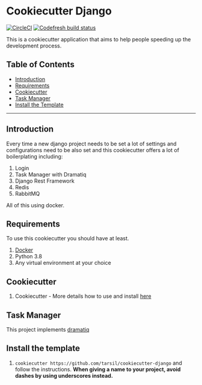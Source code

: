 # Cookiecutter Django

[![CircleCI](https://circleci.com/gh/tarsil/cookiecutter-django.svg?style=shield&circle-token=91ae5605f46538c06c9b88248fd0fd6cc9b2994d)](https://circleci.com/gh/tarsil/cookiecutter-django)
[![Codefresh build status]( https://g.codefresh.io/api/badges/pipeline/tiagoarasilva/Django%20Cookiecutter%2FTest%26Build?type=cf-1&key=eyJhbGciOiJIUzI1NiJ9.NThhOGRkNTdmMjU5OWMwMTAwZjQzYmRi.kUnXk46L86nOtnW3OI5-TJK6cYlavAHbhF5MqKg6pLM)](https://g.codefresh.io/pipelines/edit/new/builds?id=5fc91f0654e9095fcd293333&pipeline=Test%26Build&projects=Django%20Cookiecutter&projectId=5fc91e5e84fbdc5d38bf1924)

This is a cookiecutter application that aims to help people speeding up the development process.

## Table of Contents

- [Introduction](#introduction)
- [Requirements](#requirements)
- [Cookiecutter](#cookiecutter)
- [Task Manager](#task-manager)
- [Install the Template](#install-the-template)

---

## Introduction

Every time a new django project needs to be set a lot of settings and configurations need to be
also set and this cookiecutter offers a lot of boilerplating including:

1. Login
2. Task Manager with Dramatiq
3. Django Rest Framework
4. Redis
5. RabbitMQ

All of this using docker.

## Requirements

To use this cookiecutter you should have at least.

1. [Docker](https://www.docker.com/products)
2. Python 3.8
3. Any virtual environment at your choice

## Cookiecutter

1. Cookiecutter - More details how to use and install [here](https://cookiecutter.readthedocs.io/en/1.7.2/)

## Task Manager

This project implements [dramatiq](https://dramatiq.io/)

## Install the template

1. `cookiecutter https://github.com/tarsil/cookiecutter-django` and follow the instructions.
    **When giving a name to your project, avoid dashes by using underscores instead.**
